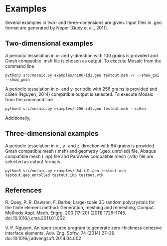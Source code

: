 # Examples

Several examples in two- and three-dimensions are given. Input files in .geo format are generated by Neper (Quey et al., 2011).

## Two-dimensional examples

A periodic tesselation in x- and y-direction with 100 grains is provided and Gmsh compatible .msh file is chosen as output. To execute Mosaic from the command line

    python3 src/mosaic.py examples/n100-id1.geo testout.msh -v --show_gui --show_gmsh
    
A periodic tesselation in x- and y-periodic with 256 grains is provided and ciGen (Nguyen, 2014) compatible output is selected. To execute Mosaic from the command line

    python3 src/mosaic.py examples/n256-id1.geo testout.msh --ciGen

Additionally, 
## Three-dimensional examples

A periodic tesselation in x-, y- and z-direction with 64 grains is provided. Gmsh compatible mesh (.msh) and geometry (.geo_unrolled) file, Abaqus compatible mesh (.inp) file and ParaView compatible mesh (.vtk) file are selected as output formats.

    python3 src/mosaic.py examples/n64-id1.geo testout.msh testout.geo_unrolled testout.inp testout.vtk 

## References

R. Quey, P. R. Dawson, F. Barbe, Large-scale 3D random polycrystals for the finite element method: Generation, meshing and remeshing, Comput. Methods Appl. Mech. Engrg. 200 (17-20) (2011) 1729–1745. doi:10.1016/j.cma.2011.01.002

V. P. Nguyen, An open source program to generate zero-thickness cohesive interface elements, Adv. Eng. Softw. 74 (2014) 27–39. doi:10.1016/j.advengsoft.2014.04.002


